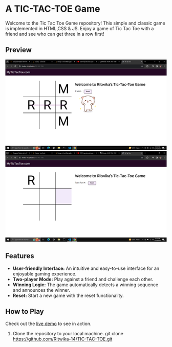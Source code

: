 # A TIC-TAC-TOE Game 

Welcome to the Tic Tac Toe Game repository! This simple and classic game is implemented in HTML,CSS & JS. 
Enjoy a game of Tic Tac Toe with a friend and see who can get three in a row first!

## Preview

![Game Preview 1](preview-image(1).png)
![Game Preview 2](preview-image(2).png)

## Features
- **User-friendly Interface:** An intuitive and easy-to-use interface for an enjoyable gaming experience.
- **Two-player Mode:** Play against a friend and challenge each other.
- **Winning Logic:** The game automatically detects a winning sequence and announces the winner.
- **Reset:** Start a new game with the reset functionality.

## How to Play
Check out the [live demo](https://ritwika-14.github.io/TIC-TAC-TOE/) to see in action.

1. Clone the repository to your local machine.
   git clone https://github.com/Ritwika-14/TIC-TAC-TOE.git
